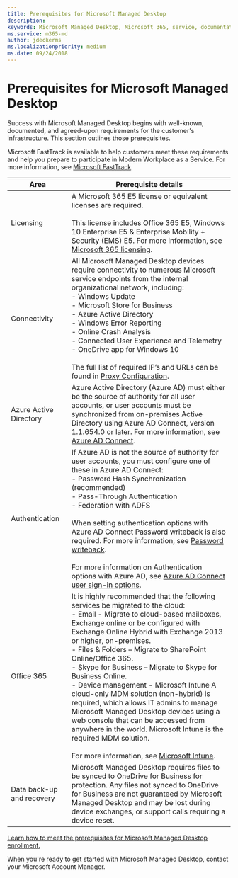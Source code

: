 ```yaml
---
title: Prerequisites for Microsoft Managed Desktop
description:  
keywords: Microsoft Managed Desktop, Microsoft 365, service, documentation
ms.service: m365-md
author: jdeckerms
ms.localizationpriority: medium
ms.date: 09/24/2018
---
```


# Prerequisites for Microsoft Managed Desktop

<!--This topic is the target for a "Learn more" link in the Admin Portal (aka.ms/prereq-azure); do not delete.-->
<!--from Prerequisites -->

Success with Microsoft Managed Desktop begins with well-known, documented, and agreed-upon requirements for the customer's infrastructure. This section outlines those prerequisites. 

Microsoft FastTrack is available to help customers meet these requirements and help you prepare to participate in Modern Workplace as a Service. For more information, see [Microsoft FastTrack](https://fasttrack.microsoft.com/about). 

Area | Prerequisite details
--- | ---
Licensing | A Microsoft 365 E5 license or equivalent licenses are required.<br><br>This license includes Office 365 E5, Windows 10 Enterprise E5 & Enterprise Mobility + Security (EMS) E5. For more information, see [Microsoft 365 licensing](https://www.microsoft.com/Licensing/product-licensing/microsoft-365-enterprise.aspx).
Connectivity |	All Microsoft Managed Desktop devices require connectivity to numerous Microsoft service endpoints  from the internal organizational network, including:<br>- Windows Update<br>- Microsoft Store for Business<br>- Azure Active Directory<br>- Windows Error Reporting<br>- Online Crash Analysis<br>- Connected User Experience and Telemetry<br>- OneDrive app for Windows 10<br><br>The full list of required IP’s and URLs can be found in [Proxy Configuration](../get-ready/network.md). 
Azure Active Directory |	Azure Active Directory (Azure AD) must either be the source of authority for all user accounts, or user accounts must be synchronized from on-premises Active Directory using Azure AD Connect, version 1.1.654.0 or later. For more information, see [Azure AD Connect](https://docs.microsoft.com/azure/active-directory/connect/active-directory-aadconnect).
Authentication |	If Azure AD is not the source of authority for user accounts, you must configure one of these in Azure AD Connect:<br>- Password Hash Synchronization (recommended)<br>- Pass-Through Authentication<br>- Federation with ADFS<br><br>When setting authentication options with Azure AD Connect Password writeback is also required. For more information, see [Password writeback](https://docs.microsoft.com/azure/active-directory/authentication/howto-sspr-writeback). <br><br>For more information on Authentication options with Azure AD, see [Azure AD Connect user sign-in options](https://docs.microsoft.com/azure/active-directory/connect/active-directory-aadconnect-user-signin).
Office 365 |	It is highly recommended that the following services be migrated to the cloud:<br>- Email - Migrate to cloud-based mailboxes, Exchange online or be configured with Exchange Online Hybrid with Exchange 2013 or higher, on-premises.<br>- Files & Folders – Migrate to SharePoint Online/Office 365.<br>- Skype for Business  – Migrate to Skype for Business Online.<br>- Device management - Microsoft Intune	A cloud-only MDM solution (non-hybrid) is required, which allows IT admins to manage Microsoft Managed Desktop devices using a web console that can be accessed from anywhere in the world. Microsoft Intune is the required MDM solution.<br><br>For more information, see [Microsoft Intune](https://www.microsoft.com/cloud-platform/microsoft-intune). 
Data back-up and recovery |	Microsoft Managed Desktop requires files to be synced to OneDrive for Business for protection. Any files not synced to OneDrive for Business are not guaranteed by Microsoft Managed Desktop and may be lost during device exchanges, or support calls requiring a device reset.  

[Learn how to meet the prerequisites for Microsoft Managed Desktop enrollment.](../get-ready/index.md)

When you're ready to get started with Microsoft Managed Desktop, contact your Microsoft Account Manager. 